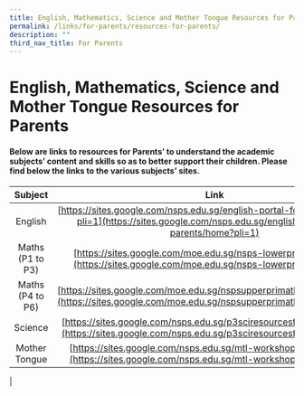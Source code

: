 ```yaml
---
title: English, Mathematics, Science and Mother Tongue Resources for Parents
permalink: /links/for-parents/resources-for-parents/
description: ""
third_nav_title: For Parents
---
```

English, Mathematics, Science and Mother Tongue Resources for Parents
=====================================================================

#### **Below are links to resources for Parents’ to understand the academic subjects’ content and skills so as to better support their children.   Please find below the links to the various subjects’ sites.**

| Subject | Link |
|:---:|:---:|
| English | [https://sites.google.com/nsps.edu.sg/english-portal-for-parents/home?pli=1](https://sites.google.com/nsps.edu.sg/english-portal-for-parents/home?pli=1) |
| Maths (P1 to P3) | [https://sites.google.com/moe.edu.sg/nsps-lowerpri-math/home](https://sites.google.com/moe.edu.sg/nsps-lowerpri-math/home) |
| Maths (P4 to P6) | [https://sites.google.com/moe.edu.sg/nspsupperprimathworkshop/home](https://sites.google.com/moe.edu.sg/nspsupperprimathworkshop/home) |
| Science | [https://sites.google.com/nsps.edu.sg/p3sciresourcesforparents/home](https://sites.google.com/nsps.edu.sg/p3sciresourcesforparents/home) |
| Mother Tongue | [https://sites.google.com/nsps.edu.sg/mtl-workshops-for-parents](https://sites.google.com/nsps.edu.sg/mtl-workshops-for-parents) |
|